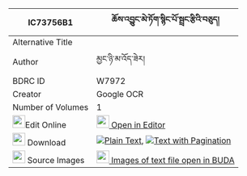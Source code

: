 |IC73756B1|ཆོས་འབྱུང་མེ་ཏོག་སྙིང་པོ་སྦྲང་རྩིའི་བཅུད། 
| --- | --- 
|Alternative Title |
|Author| མྱང་ཉི་མ་འོད་ཟེར།
|BDRC ID | W7972
|Creator | Google OCR
|Number of Volumes| 1
|<img width="25" src="https://img.icons8.com/color/25/000000/edit-property.png">Edit Online| [<img width="25" src="https://avatars.githubusercontent.com/u/45091458?s=200&v=4"> Open in Editor](http://editor.openpecha.org/IC73756B1)
|<img width="25" src="https://img.icons8.com/fluent/48/000000/download-2.png"/>  Download | [![](https://img.icons8.com/color/20/000000/txt.png)Plain Text](https://github.com/Openpecha/IC73756B1/releases/download/v1/chojung_metok_nyingpo_drangtsi_plain_IC73756B1.zip), [![](https://img.icons8.com/color/20/000000/txt.png)Text with Pagination](https://github.com/Openpecha/IC73756B1/releases/download/v1/chojung_metok_nyingpo_drangtsi_pages_IC73756B1.zip)
|<img width="25" src="https://img.icons8.com/plasticine/100/000000/pictures-folder.png"/>  Source Images | [<img width="25" src="https://library.bdrc.io/icons/BUDA-small.svg"> Images of text file open in BUDA](https://library.bdrc.io/show/bdr:W7972)
